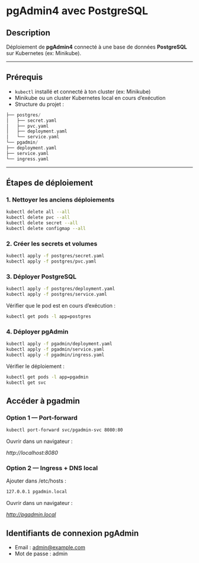 # pgAdmin4 avec PostgreSQL

## Description
Déploiement de **pgAdmin4** connecté à une base de données **PostgreSQL** sur Kubernetes (ex: Minikube).

---

## Prérequis
- `kubectl` installé et connecté à ton cluster (ex: Minikube)
- Minikube ou un cluster Kubernetes local en cours d’exécution
- Structure du projet :

```php
├── postgres/
│   ├── secret.yaml
│   ├── pvc.yaml
│   ├── deployment.yaml
│   └── service.yaml
└── pgadmin/
├── deployment.yaml
├── service.yaml
└── ingress.yaml
```

---

## Étapes de déploiement

### 1. Nettoyer les anciens déploiements
```bash
kubectl delete all --all
kubectl delete pvc --all
kubectl delete secret --all
kubectl delete configmap --all
```

### 2. Créer les secrets et volumes

```bash
kubectl apply -f postgres/secret.yaml
kubectl apply -f postgres/pvc.yaml
```

### 3. Déployer PostgreSQL

```bash
kubectl apply -f postgres/deployment.yaml
kubectl apply -f postgres/service.yaml
```

Vérifier que le pod est en cours d’exécution :

```bash
kubectl get pods -l app=postgres
```

### 4. Déployer pgAdmin

```bash
kubectl apply -f pgadmin/deployment.yaml
kubectl apply -f pgadmin/service.yaml
kubectl apply -f pgadmin/ingress.yaml
```

Vérifier le déploiement :

```bash
kubectl get pods -l app=pgadmin
kubectl get svc
```

## Accéder à pgadmin

### Option 1 — Port-forward

```bash
kubectl port-forward svc/pgadmin-svc 8080:80
```

Ouvrir dans un navigateur :

*http://localhost:8080*

### Option 2 — Ingress + DNS local

Ajouter dans /etc/hosts :

```bash
127.0.0.1 pgadmin.local
```

Ouvrir dans un navigateur :

*http://pgadmin.local*


## Identifiants de connexion pgAdmin

- Email : admin@example.com
- Mot de passe : admin